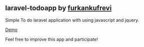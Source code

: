 ## laravel-todoapp by [furkankufrevi](https://github.com/furkankufrevi/ "furkankufrevi's GitHub Profile")
Simple To do laravel application with using javascript and jquery.

[Demo](https://todo.pinkontin.com/ "ToDoApp")

Feel free to improve this app and participate!
